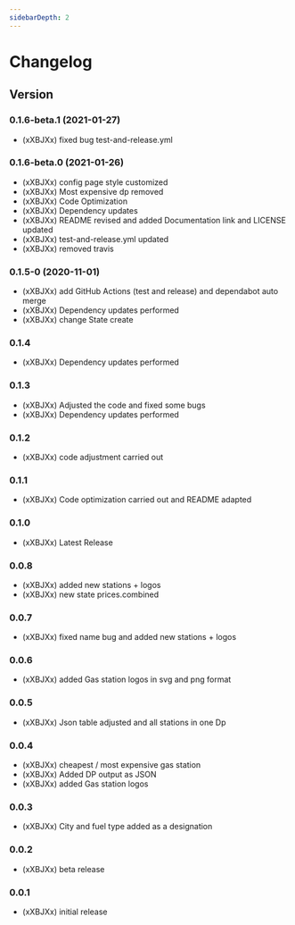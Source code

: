 ```yaml
---
sidebarDepth: 2
---
```


# Changelog
## Version

### 0.1.6-beta.1 (2021-01-27)
* (xXBJXx) fixed bug test-and-release.yml

### 0.1.6-beta.0 (2021-01-26)
* (xXBJXx) config page style customized
* (xXBJXx) Most expensive dp removed
* (xXBJXx) Code Optimization
* (xXBJXx) Dependency updates
* (xXBJXx) README revised and added Documentation link and LICENSE updated
* (xXBJXx) test-and-release.yml updated
* (xXBJXx) removed travis

### 0.1.5-0 (2020-11-01)
* (xXBJXx) add GitHub Actions (test and release) and dependabot auto merge
* (xXBJXx) Dependency updates performed
* (xXBJXx) change State create

### 0.1.4
* (xXBJXx) Dependency updates performed

### 0.1.3
* (xXBJXx) Adjusted the code and fixed some bugs
* (xXBJXx) Dependency updates performed

### 0.1.2
* (xXBJXx) code adjustment carried out

### 0.1.1
* (xXBJXx) Code optimization carried out and README adapted

### 0.1.0
* (xXBJXx) Latest Release

### 0.0.8
* (xXBJXx) added new stations + logos
* (xXBJXx) new state prices.combined

### 0.0.7
* (xXBJXx) fixed name bug and added new stations + logos

### 0.0.6
* (xXBJXx) added Gas station logos in svg and png format

### 0.0.5
* (xXBJXx) Json table adjusted and all stations in one Dp

### 0.0.4
* (xXBJXx) cheapest / most expensive gas station
* (xXBJXx) Added DP output as JSON
* (xXBJXx) added Gas station logos

### 0.0.3
* (xXBJXx) City and fuel type added as a designation

### 0.0.2
* (xXBJXx) beta release

### 0.0.1
* (xXBJXx) initial release